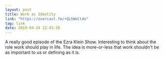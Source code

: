```yaml
---
layout: post
title: Work as Identity
link: "https://overcast.fm/+QLhWeCt4o"
tag: link
date: 2019-04-24 22:43:20
---
```

A really good episode of the Ezra Klein Show. Interesting to think about the role work should play in life. The idea is more-or-less that work shouldn't be as important to us or defining as it is. 